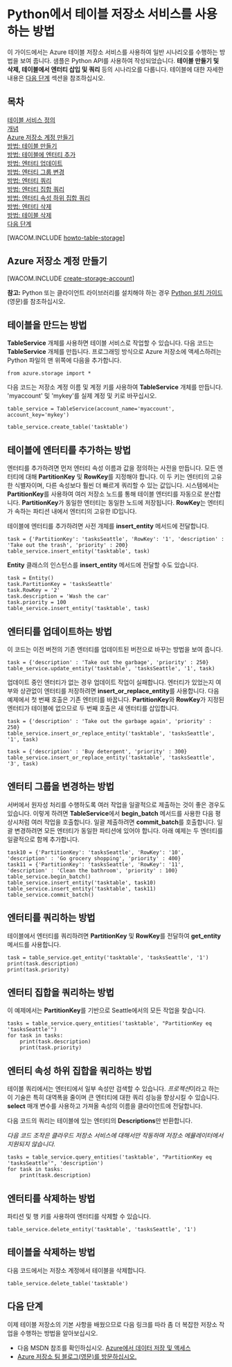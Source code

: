 <properties linkid="develop-python-table-service" urlDisplayName="Table Service" pageTitle="How to use table storage (Python) | Microsoft Azure" metaKeywords="Azure table Python, creating table Azure, deleting table Azure, inserting table Azure, querying table Azure" description="Learn how to use the Table service from Python to create and delete a table, and insert, delete, and query the table." metaCanonical="" services="storage" documentationCenter="Python" title="How to Use the Table Storage Service from Python" authors="" solutions="" manager="" editor="" />

Python에서 테이블 저장소 서비스를 사용하는 방법
===============================================

이 가이드에서는 Azure 테이블 저장소 서비스를 사용하여 일반 시나리오를 수행하는 방법을 보여 줍니다. 샘플은 Python API를 사용하여 작성되었습니다. **테이블 만들기 및 삭제, 테이블에서 엔터티 삽입 및 쿼리** 등의 시나리오를 다룹니다. 테이블에 대한 자세한 내용은 [다음 단계](#next-steps) 섹션을 참조하십시오.

목차
----

[테이블 서비스 정의](#what-is)   
 [개념](#concepts)   
 [Azure 저장소 계정 만들기](#create-account)   
 [방법: 테이블 만들기](#create-table)   
 [방법: 테이블에 엔터티 추가](#add-entity)   
 [방법: 엔터티 업데이트](#update-entity)   
 [방법: 엔터티 그룹 변경](#change-entities)   
 [방법: 엔터티 쿼리](#query-for-entity)   
 [방법: 엔터티 집합 쿼리](#query-set-entities)   
 [방법: 엔터티 속성 하위 집합 쿼리](#query-entity-properties)   
 [방법: 엔터티 삭제](#delete-entity)   
 [방법: 테이블 삭제](#delete-table)   
 [다음 단계](#next-steps)

[WACOM.INCLUDE [howto-table-storage](../includes/howto-table-storage.md)]

Azure 저장소 계정 만들기
------------------------

[WACOM.INCLUDE [create-storage-account](../includes/create-storage-account.md)]

**참고:** Python 또는 클라이언트 라이브러리를 설치해야 하는 경우 [Python 설치 가이드](../python-how-to-install/)(영문)를 참조하십시오.

테이블을 만드는 방법
--------------------

**TableService** 개체를 사용하면 테이블 서비스로 작업할 수 있습니다. 다음 코드는 **TableService** 개체를 만듭니다. 프로그래밍 방식으로 Azure 저장소에 액세스하려는 Python 파일의 맨 위쪽에 다음을 추가합니다.

    from azure.storage import *

다음 코드는 저장소 계정 이름 및 계정 키를 사용하여 **TableService** 개체를 만듭니다. 'myaccount' 및 'mykey'를 실제 계정 및 키로 바꾸십시오.

    table_service = TableService(account_name='myaccount', account_key='mykey')

    table_service.create_table('tasktable')

테이블에 엔터티를 추가하는 방법
-------------------------------

엔터티를 추가하려면 먼저 엔터티 속성 이름과 값을 정의하는 사전을 만듭니다. 모든 엔터티에 대해 **PartitionKey** 및 **RowKey**를 지정해야 합니다. 이 두 키는 엔터티의 고유한 식별자이며, 다른 속성보다 훨씬 더 빠르게 쿼리할 수 있는 값입니다. 시스템에서는 **PartitionKey**를 사용하여 여러 저장소 노드를 통해 테이블 엔터티를 자동으로 분산합니다. **PartitionKey**가 동일한 엔터티는 동일한 노드에 저장됩니다. **RowKey**는 엔터티가 속하는 파티션 내에서 엔터티의 고유한 ID입니다.

테이블에 엔터티를 추가하려면 사전 개체를 **insert\_entity** 메서드에 전달합니다.

    task = {'PartitionKey': 'tasksSeattle', 'RowKey': '1', 'description' : 'Take out the trash', 'priority' : 200}
    table_service.insert_entity('tasktable', task)

**Entity** 클래스의 인스턴스를 **insert\_entity** 메서드에 전달할 수도 있습니다.

    task = Entity()
    task.PartitionKey = 'tasksSeattle'
    task.RowKey = '2'
    task.description = 'Wash the car'
    task.priority = 100
    table_service.insert_entity('tasktable', task)

엔터티를 업데이트하는 방법
--------------------------

이 코드는 이전 버전의 기존 엔터티를 업데이트된 버전으로 바꾸는 방법을 보여 줍니다.

    task = {'description' : 'Take out the garbage', 'priority' : 250}
    table_service.update_entity('tasktable', 'tasksSeattle', '1', task)

업데이트 중인 엔터티가 없는 경우 업데이트 작업이 실패합니다. 엔터티가 있었는지 여부와 상관없이 엔터티를 저장하려면 **insert\_or\_replace\_entity**를 사용합니다. 다음 예제에서 첫 번째 호출은 기존 엔터티를 바꿉니다. **PartitionKey**와 **RowKey**가 지정된 엔터티가 테이블에 없으므로 두 번째 호출은 새 엔터티를 삽입합니다.

    task = {'description' : 'Take out the garbage again', 'priority' : 250}
    table_service.insert_or_replace_entity('tasktable', 'tasksSeattle', '1', task)

    task = {'description' : 'Buy detergent', 'priority' : 300}
    table_service.insert_or_replace_entity('tasktable', 'tasksSeattle', '3', task)

엔터티 그룹을 변경하는 방법
---------------------------

서버에서 원자성 처리를 수행하도록 여러 작업을 일괄적으로 제출하는 것이 좋은 경우도 있습니다. 이렇게 하려면 **TableService**에서 **begin\_batch** 메서드를 사용한 다음 평상시처럼 여러 작업을 호출합니다. 일괄 제출하려면 **commit\_batch**를 호출합니다. 일괄 변경하려면 모든 엔터티가 동일한 파티션에 있어야 합니다. 아래 예제는 두 엔터티를 일괄적으로 함께 추가합니다.

    task10 = {'PartitionKey': 'tasksSeattle', 'RowKey': '10', 'description' : 'Go grocery shopping', 'priority' : 400}
    task11 = {'PartitionKey': 'tasksSeattle', 'RowKey': '11', 'description' : 'Clean the bathroom', 'priority' : 100}
    table_service.begin_batch()
    table_service.insert_entity('tasktable', task10)
    table_service.insert_entity('tasktable', task11)
    table_service.commit_batch()

엔터티를 쿼리하는 방법
----------------------

테이블에서 엔터티를 쿼리하려면 **PartitionKey** 및 **RowKey**를 전달하여 **get\_entity** 메서드를 사용합니다.

    task = table_service.get_entity('tasktable', 'tasksSeattle', '1')
    print(task.description)
    print(task.priority)

엔터티 집합을 쿼리하는 방법
---------------------------

이 예제에서는 **PartitionKey**를 기반으로 Seattle에서의 모든 작업을 찾습니다.

    tasks = table_service.query_entities('tasktable', "PartitionKey eq 'tasksSeattle'")
    for task in tasks:
        print(task.description)
        print(task.priority)

엔터티 속성 하위 집합을 쿼리하는 방법
-------------------------------------

테이블 쿼리에서는 엔터티에서 일부 속성만 검색할 수 있습니다. *프로젝션*이라고 하는 이 기술은 특히 대역폭을 줄이며 큰 엔터티에 대한 쿼리 성능을 향상시킬 수 있습니다. **select** 매개 변수를 사용하고 가져올 속성의 이름을 클라이언트에 전달합니다.

다음 코드의 쿼리는 테이블에 있는 엔터티의 **Descriptions**만 반환합니다.

*다음 코드 조작은 클라우드 저장소 서비스에 대해서만 작동하며 저장소 에뮬레이터에서 지원되지 않습니다.*

    tasks = table_service.query_entities('tasktable', "PartitionKey eq 'tasksSeattle'", 'description')
    for task in tasks:
        print(task.description)

엔터티를 삭제하는 방법
----------------------

파티션 및 행 키를 사용하여 엔터티를 삭제할 수 있습니다.

    table_service.delete_entity('tasktable', 'tasksSeattle', '1')

테이블을 삭제하는 방법
----------------------

다음 코드에서는 저장소 계정에서 테이블을 삭제합니다.

    table_service.delete_table('tasktable')

다음 단계
---------

이제 테이블 저장소의 기본 사항을 배웠으므로 다음 링크를 따라 좀 더 복잡한 저장소 작업을 수행하는 방법을 알아보십시오.

-   다음 MSDN 참조를 확인하십시오. [Azure에서 데이터 저장 및 액세스](http://msdn.microsoft.com/ko-kr/library/windowsazure/gg433040.aspx)
-   [Azure 저장소 팀 블로그(영문)를 방문하십시오.](http://blogs.msdn.com/b/windowsazurestorage/)

